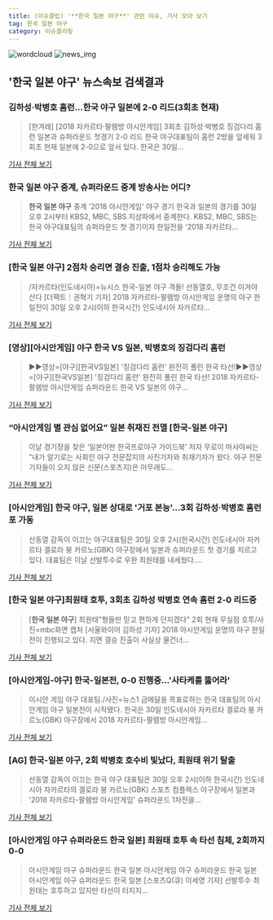 ```yaml
---
title: (이슈클립) '**한국 일본 야구**' 관련 이슈, 기사 모아 보기
tag: 한국 일본 야구
category: 이슈클리핑
---
```

![wordcloud](https://s3.ap-northeast-2.amazonaws.com/lyrics101-wordcloud/2018-08-30-1535610212.png)
![news_img](https://user-images.githubusercontent.com/42597476/44507050-1206f400-a6e4-11e8-8d98-7ffbfebb353f.png)
## **'**한국 일본 야구**'** 뉴스속보 검색결과
### 김하성·박병호 홈런…한국 야구 일본에 2-0 리드(3회초 현재)

>[한겨레] [2018 자카르타·팔렘방 아시안게임] 3회초 김하성·박병호 징검다리 홈런 일본과 슈퍼라운드 첫경기 2-0 리드 한국 야구대표팀이 홈런 2방을 앞세워 3회초 현재 일본에 2-0으로 앞서 있다. 한국은 30일...

<a href="http://www.hani.co.kr/arti/sports/baseball/859926.html" target="_blank">기사 전체 보기</a>

### **한국 일본 야구** 중계, 슈퍼라운드 중계 방송사는 어디?

>**한국 일본 야구** 중계 '2018 아시안게임' 야구 경기 한국과 일본의 경기를 30일 오후 2시부터 KBS2, MBC, SBS 지상파에서 중계한다. KBS2, MBC, SBS는 한국 야구대표팀의 슈퍼라운드 첫 경기이자 한일전을 '2018 자카르타...

<a href="http://news20.busan.com/controller/newsController.jsp?newsId=20180830000089" target="_blank">기사 전체 보기</a>

### [**한국 일본 야구**] 2점차 승리면 결승 진출, 1점차 승리해도 가능

>/자카르타(인도네시아)=뉴시스 한국-일본 야구 격돌! 선동열호, 무조건 이겨야 산다 [더팩트｜권혁기 기자] 2018 자카르타-팔렘방 아시안게임 운명의 야구 한일전이 30일 오후 2시(이하 한국시간) 인도네시아 자카르타...

<a href="http://news.tf.co.kr/read/baseball/1731983.htm" target="_blank">기사 전체 보기</a>

### [영상][아시안게임] 야구 한국 VS 일본, 박병호의 징검다리 홈런

>▶▶영상=[야구][한국VS일본] '징검다리 홈런' 완전히 풀린 한국 타선!▶▶영상=[야구][한국VS일본] '징검다리 홈런' 완전히 풀린 한국 타선! 2018 자카르타-팔렘방 아시안게임 슈퍼라운드 한국 VS 일본의 야구...

<a href="https://programs.sbs.co.kr/sports/ag2018/article/56053/S10009192551" target="_blank">기사 전체 보기</a>

### “아시안게임 별 관심 없어요” 일본 취재진 전멸 [한국-일본 야구]

>이날 경기장을 찾은 ‘일본어판 한국프로야구 가이드북’ 저자 무로이 마사야씨는 “내가 알기로는 사회인 야구 전문잡지의 사진기자와 취재기자가 왔다. 야구 전문 기자들이 오지 않은 신문(스포츠지)은 아무래도...

<a href="http://sports.khan.co.kr/news/sk_index.html?art_id=201808301500013&sec_id=510101&pt=nv" target="_blank">기사 전체 보기</a>

### [아시안게임] 한국 야구, 일본 상대로 '거포 본능'...3회 김하성·박병호 홈런포 가동

>선동열 감독이 이끄는 야구대표팀은 30일 오후 2시(한국시간) 인도네시아 자카르타 겔로라 붕 카르노(GBK) 야구장에서 일본과 슈퍼라운드 첫 경기를 치르고 있다. 대표팀은 이날 선발투수로 우완 최원태를 내세웠다....

<a href="http://www.slist.kr/news/articleView.html?idxno=44072" target="_blank">기사 전체 보기</a>

### [**한국 일본 야구**]최원태 호투, 3회초 김하성 박병호 연속 홈런 2-0 리드중

>[**한국 일본 야구**] 최원태"형들만 믿고 편하게 던지겠다" 2회 현재 무실점 호투/사진=mbc화면 캡처 [서울와이어 김하성 기자] 2018 아시안게임 운명의 야구 한일전이 진행되고 있다.   지면 결승 진출이 사실상 물건너...

<a href="http://www.seoulwire.com/news/articleView.html?idxno=24542" target="_blank">기사 전체 보기</a>

### [아시안게임-야구] 한국-일본전, 0-0 진행중…'사타케를 뚫어라'

>이시안 게임 야구 대표팀./사진=뉴스1 금메달을 목표로하는 한국 대표팀의 아시안게임 야구 일본전이 시작됐다. 한국은 30일 인도네시아 자카르타 겔로라 붕 카르노(GBK) 야구장에서 2018 자카르타-팔렘방 아시안게임...

<a href="http://moneys.mt.co.kr/news/mwView.php?no=2018083014288058539" target="_blank">기사 전체 보기</a>

### [AG] 한국-일본 야구, 2회 박병호 호수비 빛났다, 최원태 위기 탈출

>선동열 감독이 이끄는 한국 야구 대표팀은 30일 오후 2시(이하 한국시간) 인도네시아 자카르타의 겔로라 붕 카르노(GBK) 스포츠 컴플렉스 야구장에서 일본과 '2018 자카르타-팔렘방 아시안게임' 슈퍼라운드 1차전을...

<a href="http://star.mt.co.kr/stview.php?no=2018083014240459866" target="_blank">기사 전체 보기</a>

### [아시안게임 야구 슈퍼라운드 한국 일본] 최원태 호투 속 타선 침체, 2회까지 0-0

>아시안게임 야구 슈퍼라운드 한국 일본 아시안게임 야구 슈퍼라운드 한국 일본 아시안게임 야구 슈퍼라운드 한국 일본 [스포츠Q(큐) 이세영 기자] 선발투수 최원태는 호투하고 있지만 타선이 터지지...

<a href="http://www.sportsq.co.kr/news/articleView.html?idxno=300722" target="_blank">기사 전체 보기</a>


